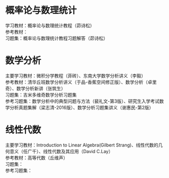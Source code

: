 # 概率论与数理统计
学习教材：概率论与数理统计教程（茆诗松）<br>
参考教材：<br>
习题集：概率论与数理统计教程习题解答（茆诗松）<br>

# 数学分析
主要学习教材：微积分学教程（菲砖）、东南大学数学分析讲义（李毅）<br>
参考教材：清华丘班数学分析讲义（于品-香蕉空间修正版）、数学分析（卓里奇）、数学分析新讲（张筑生）<br>
习题集：吉米多维奇数学分析习题集<br>
参考习题集：数学分析中的典型问题与方法（裴礼文-第3版）、研究生入学考试数学分析真题集解（梁志清-2016版）、数学分析习题集讲义（谢惠民-第2版）<br>

# 线性代数
主要学习教材：Introduction to Linear Algebra(Gilbert Strang)、线性代数的几何意义（任广千）、线性代数及其应用（David C.Lay）<br>
参考教材：高等代数（丘维声）<br>
习题集：<br>
参考习题集：<br>
